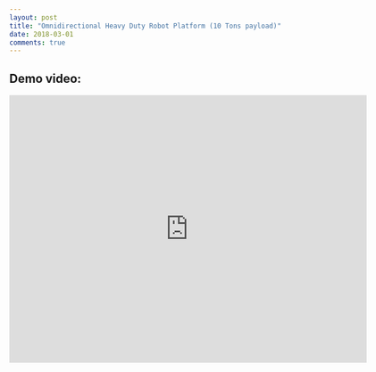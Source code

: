 ```yaml
---
layout: post
title: "Omnidirectional Heavy Duty Robot Platform (10 Tons payload)"
date: 2018-03-01
comments: true
---
```


## Demo video:

<div id="outer" style="width:100%; margin:0 auto;text-align:center">  
  <iframe align="center" width="640" height="480" src="http://www.youtube.com/embed/J2A6JdlZ36E" frameborder="0" allowfullscreen></iframe>
</div>
<br/>